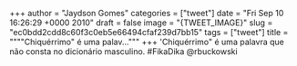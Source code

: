 
+++
author = "Jaydson Gomes"
categories = ["tweet"]
date = "Fri Sep 10 16:26:29 +0000 2010"
draft = false
image = "{TWEET_IMAGE}"
slug = "ec0bdd2cdd8c60f3c0eb5e66494cfaf239d7bb15"
tags = ["tweet"]
title = """"Chiquérrimo" é uma palav..."""
+++
'Chiquérrimo" é uma palavra que não consta no dicionário masculino. #FikaDika @rbuckowski
